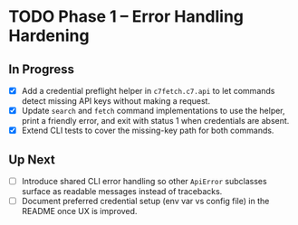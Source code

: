 # TODO Phase 1 – Error Handling Hardening

## In Progress
- [x] Add a credential preflight helper in `c7fetch.c7.api` to let commands detect missing API keys without making a request.
- [x] Update `search` and `fetch` command implementations to use the helper, print a friendly error, and exit with status 1 when credentials are absent.
- [x] Extend CLI tests to cover the missing-key path for both commands.

## Up Next
- [ ] Introduce shared CLI error handling so other `ApiError` subclasses surface as readable messages instead of tracebacks.
- [ ] Document preferred credential setup (env var vs config file) in the README once UX is improved.
